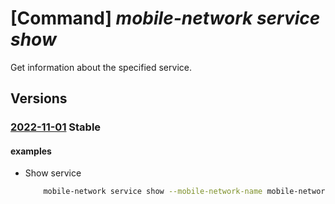 # [Command] _mobile-network service show_

Get information about the specified service.

## Versions

### [2022-11-01](/Resources/mgmt-plane/L3N1YnNjcmlwdGlvbnMve30vcmVzb3VyY2Vncm91cHMve30vcHJvdmlkZXJzL21pY3Jvc29mdC5tb2JpbGVuZXR3b3JrL21vYmlsZW5ldHdvcmtzL3t9L3NlcnZpY2VzL3t9/2022-11-01.xml) **Stable**

<!-- mgmt-plane /subscriptions/{}/resourcegroups/{}/providers/microsoft.mobilenetwork/mobilenetworks/{}/services/{} 2022-11-01 -->

#### examples

- Show service
    ```bash
        mobile-network service show --mobile-network-name mobile-network-name -n service -g rg
    ```
